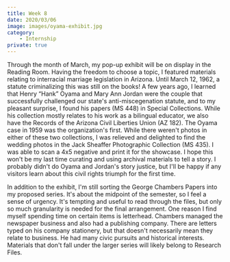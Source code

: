 ```yaml
---
title: Week 8
date: 2020/03/06
image: images/oyama-exhibit.jpg
category:
    - Internship
private: true
---
```


Through the month of March, my pop-up exhibit will be on display in the Reading Room. Having the freedom to choose a topic, I featured materials relating to interracial marriage legislation in Arizona. Until March 12, 1962, a statute criminalizing this was still on the books! A few years ago, I learned that Henry “Hank” Oyama and Mary Ann Jordan were the couple that successfully challenged our state's anti-miscegenation statute, and to my pleasant surprise, I found his papers (MS 448) in Special Collections. While his collection mostly relates to his work as a bilingual educator, we also have the Records of the Arizona Civil Liberties Union (AZ 182). The Oyama case in 1959 was the organization's first. While there weren't photos in either of these two collections, I was relieved and delighted to find the wedding photos in the Jack Sheaffer Photographic Collection (MS 435). I was able to scan a 4x5 negative and print it for the showcase. I hope this won't be my last time curating and using archival materials to tell a story. I probably didn't do Oyama and Jordan's story justice, but I'll be happy if any visitors learn about this civil rights triumph for the first time.

In addition to the exhibit, I'm still sorting the George Chambers Papers into my proposed series. It's about the midpoint of the semester, so I feel a sense of urgency. It's tempting and useful to read through the files, but only so much granularity is needed for the final arrangement. One reason I find myself spending time on certain items is letterhead. Chambers managed the newspaper business and also had a publishing company. There are letters typed on his company stationery, but that doesn't necessarily mean they relate to business. He had many civic pursuits and historical interests. Materials that don't fall under the larger series will likely belong to Research Files.
